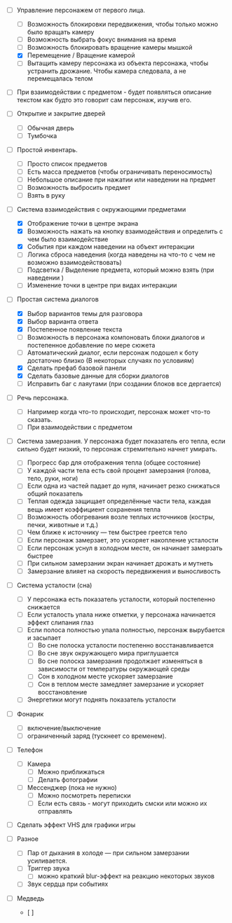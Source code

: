 - [ ] Управление персонажем от первого лица.
	- [ ] Возможность блокировки передвижения, чтобы только можно было вращать камеру
	- [ ] Возможность выбрать фокус внимания на время
	- [ ] Возможность блокировать вращение камеры мышкой
	- [x] Перемещение / Вращение камерой
	- [ ] Вытащить камеру персонажа из объекта персонажа, чтобы устранить дрожание. Чтобы камера следовала, а не перемещалась телом
	   
- [ ] При взаимодействии с предметом - будет появляться описание текстом как будто это говорит сам персонаж, изучив его.
   
- [ ] Открытие и закрытие дверей
	- [ ] Обычная дверь
	- [ ] Тумбочка
	   
- [ ] Простой инвентарь.
	- [ ] Просто список предметов
	- [ ] Есть масса предметов (чтобы ограничивать переносимость)
	- [ ] Небольшое описание при нажатии или наведении на предмет
	- [ ] Возможность выбросить предмет
	- [ ] Взять в руку
	   
- [ ] Система взаимодействия с окружающими предметами
	- [x] Отображение точки в центре экрана
	- [x] Возможность нажать на кнопку взаимодействия и определить с чем было взаимодействие
	- [x] События при каждом наведении на объект интеракции
	- [ ] Логика сброса наведения (когда наведены на что-то с чем не возможно взаимодействовать)
	- [ ] Подсветка / Выделение предмета, который можно взять (при наведении )
	- [ ] Изменение точки в центре при видах интеракции
		   
- [ ] Простая система диалогов
	- [x] Выбор вариантов темы для разговора
	- [x] Выбор варианта ответа
	- [x] Постепенное появление текста
	- [ ] Возможность в персонажа компоновать блоки диалогов и постепенное добавление по мере сюжета
	- [ ] Автоматический диалог, если персонаж подошел к боту достаточно близко (В некоторых случаях по условиям)
	- [x] Сделать префаб базовой панели
	- [x] Сделать базовые данные для сборки диалогов
	- [ ] Исправить баг с лаяутами (при создании блоков все дергается)
	   
- [ ] Речь персонажа. 
	- [ ] Например когда что-то происходит, персонаж может что-то сказать.
	- [ ] При взаимодействии с предметом
	   
- [ ] Система замерзания. У персонажа будет показатель его тепла, если сильно будет низкий, то персонаж стремительно начнет умирать.
	- [ ] Прогресс бар для отображения тепла (общее состояние)
	- [ ] У каждой части тела есть свой процент замерзания (голова, тело, руки, ноги)
	- [ ] Если одна из частей падает до нуля, начинает резко снижаться общий показатель
	- [ ] Теплая одежда защищает определённые части тела, каждая вещь имеет коэффициент сохранения тепла
	- [ ] Возможность обогревания возле теплых источников (костры, печки, животные и т.д.)
	- [ ] Чем ближе к источнику — тем быстрее греется тело
	- [ ] Если персонаж замерзает, это ускоряет накопление усталости
	- [ ] Если персонаж уснул в холодном месте, он начинает замерзать быстрее
	- [ ] При сильном замерзании экран начинает дрожать и мутнеть
	- [ ] Замерзание влияет на скорость передвижения и выносливость
	      
- [ ] Система усталости (сна)
	- [ ] У персонажа есть показатель усталости, который постепенно снижается
	- [ ] Если усталость упала ниже отметки, у персонажа начинается эффект слипания глаз
	- [ ] Если полоса полностью упала полностью, персонаж вырубается и засыпает
		- [ ] Во сне полоска усталости постепенно восстанавливается
		- [ ] Во сне звук окружающего мира приглушается
		- [ ] Во сне полоска замерзания продолжает изменяться в зависимости от температуры окружающей среды
		- [ ] Сон в холодном месте ускоряет замерзание
		- [ ] Сон в теплом месте замедляет замерзание и ускоряет восстановление
	- [ ] Энергетики могут поднять показатель усталости
	   
- [ ] Фонарик
	- [ ] включение/выключение
	- [ ] ограниченный заряд (тускнеет со временем).
	   
- [ ] Телефон
	- [ ] Камера
		- [ ] Можно приближаться
		- [ ] Делать фотографии
	- [ ] Мессенджер (пока не нужно)
		- [ ] Можно посмотреть переписки
		- [ ] Если есть связь - могут приходить смски или можно их отправлять
		   
- [ ] Сделать эффект VHS для графики игры
		   
- [ ] Разное
	- [ ] Пар от дыхания в холоде — при сильном замерзании усиливается.
	- [ ] Триггер звука
		- [ ] можно краткий blur-эффект на реакцию некоторых звуков
	- [ ] Звук сердца при событиях
	      
- [ ] Медведь
	- [ ] 